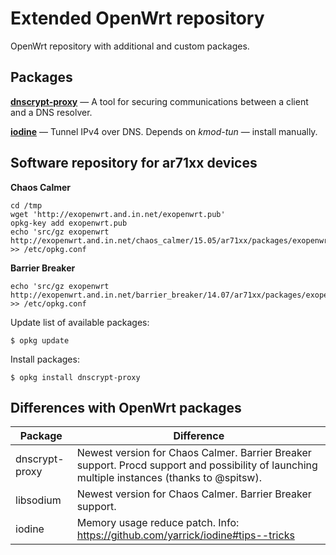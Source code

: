 # Extended OpenWrt repository
OpenWrt repository with additional and custom packages.

## Packages
[**dnscrypt-proxy**](https://dnscrypt.org/) — A tool for securing communications between a client and a DNS resolver.

[**iodine**](http://code.kryo.se/iodine/) — Tunnel IPv4 over DNS. Depends on *kmod-tun* — install manually.

## Software repository for ar71xx devices
**Chaos Calmer**

    cd /tmp
    wget 'http://exopenwrt.and.in.net/exopenwrt.pub'
    opkg-key add exopenwrt.pub
    echo 'src/gz exopenwrt http://exopenwrt.and.in.net/chaos_calmer/15.05/ar71xx/packages/exopenwrt' >> /etc/opkg.conf

**Barrier Breaker**

    echo 'src/gz exopenwrt http://exopenwrt.and.in.net/barrier_breaker/14.07/ar71xx/packages/exopenwrt' >> /etc/opkg.conf

Update list of available packages:

    $ opkg update

Install packages:

    $ opkg install dnscrypt-proxy

## Differences with OpenWrt packages
| Package        | Difference                                                                                                                                   |
|----------------|----------------------------------------------------------------------------------------------------------------------------------------------|
| dnscrypt-proxy | Newest version for Chaos Calmer. Barrier Breaker support. Procd support and possibility of launching multiple instances (thanks to @spitsw). |
| libsodium      | Newest version for Chaos Calmer. Barrier Breaker support.                                                                                    |
| iodine         | Memory usage reduce patch. Info: https://github.com/yarrick/iodine#tips--tricks                                                              |

